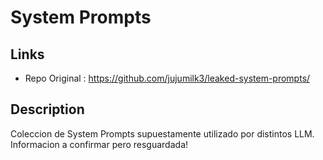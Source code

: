 # System Prompts

## Links

* Repo Original : https://github.com/jujumilk3/leaked-system-prompts/

## Description

Coleccion de System Prompts supuestamente utilizado por distintos LLM. Informacion a confirmar pero resguardada!
